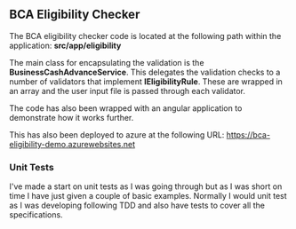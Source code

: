 ## BCA Eligibility Checker

The BCA eligibility checker code is located at the following path within the application:  **src/app/eligibility**

The main class for encapsulating the validation is the **BusinessCashAdvanceService**.  This delegates the validation checks to a number of validators that implement **IEligibilityRule**.  These are wrapped in an array and the user input file is passed through each validator.

The code has also been wrapped with an angular application to demonstrate how it works further.

This has also been deployed to azure at the following URL: https://bca-eligibility-demo.azurewebsites.net

### Unit Tests

I've made a start on unit tests as I was going through but as I was short on time I have just given a couple of basic examples.  Normally I would unit test as I was developing following TDD and also have tests to cover all the specifications.



